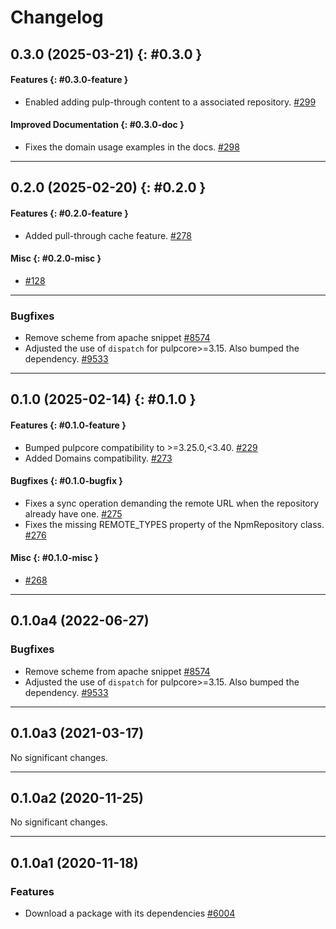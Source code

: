 # Changelog

[//]: # (You should *NOT* be adding new change log entries to this file, this)
[//]: # (file is managed by towncrier. You *may* edit previous change logs to)
[//]: # (fix problems like typo corrections or such.)
[//]: # (To add a new change log entry, please see the contributing docs.)
[//]: # (WARNING: Don't drop the towncrier directive!)

[//]: # (towncrier release notes start)

## 0.3.0 (2025-03-21) {: #0.3.0 }

#### Features {: #0.3.0-feature }

- Enabled adding pulp-through content to a associated repository.
  [#299](https://github.com/pulp/pulp_npm/issues/299)

#### Improved Documentation {: #0.3.0-doc }

- Fixes the domain usage examples in the docs.
  [#298](https://github.com/pulp/pulp_npm/issues/298)

---

## 0.2.0 (2025-02-20) {: #0.2.0 }

#### Features {: #0.2.0-feature }

- Added pull-through cache feature.
  [#278](https://github.com/pulp/pulp_npm/issues/278)

#### Misc {: #0.2.0-misc }

- [#128](https://github.com/pulp/pulp_npm/issues/128)

---

### Bugfixes

-   Remove scheme from apache snippet
    [#8574](https://pulp.plan.io/issues/8574)
-   Adjusted the use of `dispatch` for pulpcore>=3.15. Also bumped the dependency.
    [#9533](https://pulp.plan.io/issues/9533)

---

## 0.1.0 (2025-02-14) {: #0.1.0 }

#### Features {: #0.1.0-feature }

- Bumped pulpcore compatibility to >=3.25.0,<3.40.
  [#229](https://github.com/pulp/pulp_npm/issues/229)
- Added Domains compatibility.
  [#273](https://github.com/pulp/pulp_npm/issues/273)

#### Bugfixes {: #0.1.0-bugfix }

- Fixes a sync operation demanding the remote URL when the repository already have one.
  [#275](https://github.com/pulp/pulp_npm/issues/275)
- Fixes the missing REMOTE_TYPES property of the NpmRepository class.
  [#276](https://github.com/pulp/pulp_npm/issues/276)

#### Misc {: #0.1.0-misc }

- [#268](https://github.com/pulp/pulp_npm/issues/268)

---

## 0.1.0a4 (2022-06-27)

### Bugfixes

-   Remove scheme from apache snippet
    [#8574](https://pulp.plan.io/issues/8574)
-   Adjusted the use of `dispatch` for pulpcore>=3.15. Also bumped the dependency.
    [#9533](https://pulp.plan.io/issues/9533)

---

## 0.1.0a3 (2021-03-17)

No significant changes.

---

## 0.1.0a2 (2020-11-25)

No significant changes.

---

## 0.1.0a1 (2020-11-18)

### Features

-   Download a package with its dependencies
    [#6004](https://pulp.plan.io/issues/6004)
